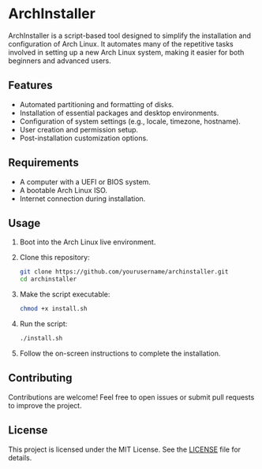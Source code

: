 # ArchInstaller

ArchInstaller is a script-based tool designed to simplify the installation and configuration of Arch Linux. It automates many of the repetitive tasks involved in setting up a new Arch Linux system, making it easier for both beginners and advanced users.

## Features

- Automated partitioning and formatting of disks.
- Installation of essential packages and desktop environments.
- Configuration of system settings (e.g., locale, timezone, hostname).
- User creation and permission setup.
- Post-installation customization options.

## Requirements

- A computer with a UEFI or BIOS system.
- A bootable Arch Linux ISO.
- Internet connection during installation.

## Usage

1. Boot into the Arch Linux live environment.
2. Clone this repository:

   ```bash
   git clone https://github.com/yourusername/archinstaller.git
   cd archinstaller
   ```

3. Make the script executable:

   ```bash
   chmod +x install.sh
   ```

4. Run the script:

   ```bash
   ./install.sh
   ```
5. Follow the on-screen instructions to complete the installation.

## Contributing

Contributions are welcome! Feel free to open issues or submit pull requests to improve the project.

## License

This project is licensed under the MIT License. See the [LICENSE](LICENSE) file for details.
